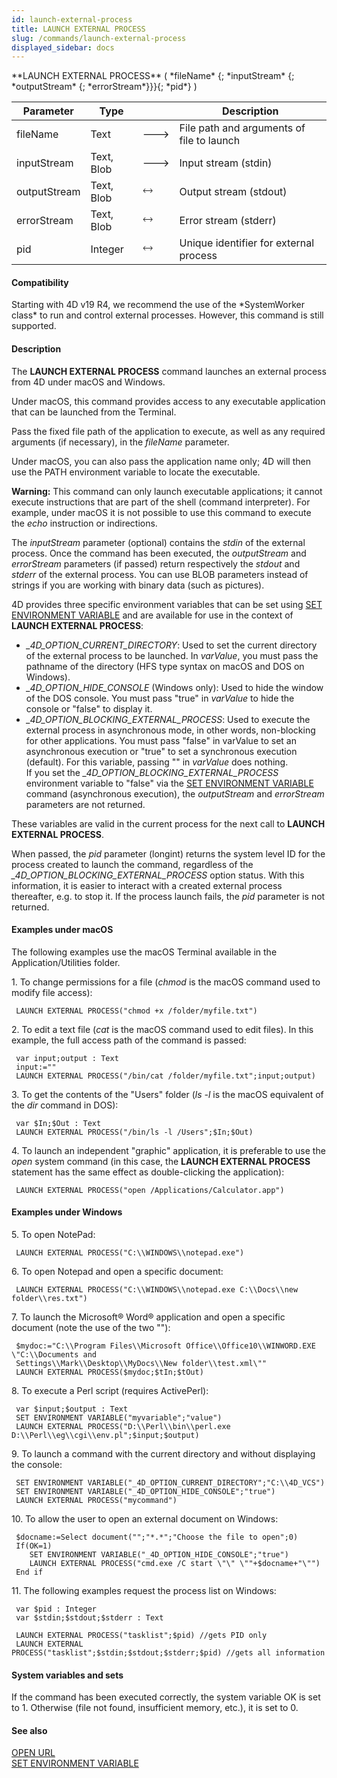 ```yaml
---
id: launch-external-process
title: LAUNCH EXTERNAL PROCESS
slug: /commands/launch-external-process
displayed_sidebar: docs
---
```


<!--REF #_command_.LAUNCH EXTERNAL PROCESS.Syntax-->**LAUNCH EXTERNAL PROCESS** ( *fileName* {; *inputStream* {; *outputStream* {; *errorStream*}}}{; *pid*} )<!-- END REF-->
<!--REF #_command_.LAUNCH EXTERNAL PROCESS.Params-->
| Parameter | Type |  | Description |
| --- | --- | --- | --- |
| fileName | Text | &#x1F852; | File path and arguments of file to launch |
| inputStream | Text, Blob | &#x1F852; | Input stream (stdin) |
| outputStream | Text, Blob | &#x1F858; | Output stream (stdout) |
| errorStream | Text, Blob | &#x1F858; | Error stream (stderr) |
| pid | Integer | &#x1F858; | Unique identifier for external process |

<!-- END REF-->

#### Compatibility 

<!--REF #_command_.LAUNCH EXTERNAL PROCESS.Summary-->Starting with 4D v19 R4, we recommend the use of the *SystemWorker class* to run and control external processes.<!-- END REF--> However, this command is still supported. 

#### Description 

The **LAUNCH EXTERNAL PROCESS** command launches an external process from 4D under macOS and Windows. 

Under macOS, this command provides access to any executable application that can be launched from the Terminal.

Pass the fixed file path of the application to execute, as well as any required arguments (if necessary), in the *fileName* parameter.

Under macOS, you can also pass the application name only; 4D will then use the PATH environment variable to locate the executable.

**Warning:** This command can only launch executable applications; it cannot execute instructions that are part of the shell (command interpreter). For example, under macOS it is not possible to use this command to execute the *echo* instruction or indirections.

The *inputStream* parameter (optional) contains the *stdin* of the external process. Once the command has been executed, the *outputStream* and *errorStream* parameters (if passed) return respectively the *stdout* and *stderr* of the external process. You can use BLOB parameters instead of strings if you are working with binary data (such as pictures).

4D provides three specific environment variables that can be set using [SET ENVIRONMENT VARIABLE](set-environment-variable.md) and are available for use in the context of **LAUNCH EXTERNAL PROCESS**:

* *\_4D\_OPTION\_CURRENT\_DIRECTORY*: Used to set the current directory of the external process to be launched. In *varValue*, you must pass the pathname of the directory (HFS type syntax on macOS and DOS on Windows).
* *\_4D\_OPTION\_HIDE\_CONSOLE* (Windows only): Used to hide the window of the DOS console. You must pass "true" in *varValue* to hide the console or "false" to display it.
* *\_4D\_OPTION\_BLOCKING\_EXTERNAL\_PROCESS*: Used to execute the external process in asynchronous mode, in other words, non-blocking for other applications. You must pass "false" in varValue to set an asynchronous execution or "true" to set a synchronous execution (default). For this variable, passing "" in *varValue* does nothing.  
If you set the *\_4D\_OPTION\_BLOCKING\_EXTERNAL\_PROCESS* environment variable to "false" via the [SET ENVIRONMENT VARIABLE](set-environment-variable.md) command (asynchronous execution), the *outputStream* and *errorStream* parameters are not returned.

These variables are valid in the current process for the next call to **LAUNCH EXTERNAL PROCESS**.

When passed, the *pid* parameter (longint) returns the system level ID for the process created to launch the command, regardless of the *\_4D\_OPTION\_BLOCKING\_EXTERNAL\_PROCESS* option status. With this information, it is easier to interact with a created external process thereafter, e.g. to stop it. If the process launch fails, the *pid* parameter is not returned.

#### Examples under macOS 

The following examples use the macOS Terminal available in the Application/Utilities folder.

1\. To change permissions for a file (*chmod* is the macOS command used to modify file access):

```4d
 LAUNCH EXTERNAL PROCESS("chmod +x /folder/myfile.txt")
```

2\. To edit a text file (*cat* is the macOS command used to edit files). In this example, the full access path of the command is passed:

```4d
 var input;output : Text
 input:=""
 LAUNCH EXTERNAL PROCESS("/bin/cat /folder/myfile.txt";input;output)
```

3\. To get the contents of the "Users" folder (*ls -l* is the macOS equivalent of the *dir* command in DOS):

```4d
 var $In;$Out : Text
 LAUNCH EXTERNAL PROCESS("/bin/ls -l /Users";$In;$Out)
```

4\. To launch an independent "graphic" application, it is preferable to use the *open* system command (in this case, the **LAUNCH EXTERNAL PROCESS** statement has the same effect as double-clicking the application): 

```4d
 LAUNCH EXTERNAL PROCESS("open /Applications/Calculator.app")
```

#### Examples under Windows 

5\. To open NotePad:

```4d
 LAUNCH EXTERNAL PROCESS("C:\\WINDOWS\\notepad.exe")
```

6\. To open Notepad and open a specific document: 

```4d
 LAUNCH EXTERNAL PROCESS("C:\\WINDOWS\\notepad.exe C:\\Docs\\new folder\\res.txt")
```

7\. To launch the Microsoft® Word® application and open a specific document (note the use of the two ""):

```4d
 $mydoc:="C:\\Program Files\\Microsoft Office\\Office10\\WINWORD.EXE \"C:\\Documents and
 Settings\\Mark\\Desktop\\MyDocs\\New folder\\test.xml\""
 LAUNCH EXTERNAL PROCESS($mydoc;$tIn;$tOut)
```

8\. To execute a Perl script (requires ActivePerl):

```4d
 var $input;$output : Text
 SET ENVIRONMENT VARIABLE("myvariable";"value")
 LAUNCH EXTERNAL PROCESS("D:\\Perl\\bin\\perl.exe D:\\Perl\\eg\\cgi\\env.pl";$input;$output)
```

9\. To launch a command with the current directory and without displaying the console: 

```4d
 SET ENVIRONMENT VARIABLE("_4D_OPTION_CURRENT_DIRECTORY";"C:\\4D_VCS")
 SET ENVIRONMENT VARIABLE("_4D_OPTION_HIDE_CONSOLE";"true")
 LAUNCH EXTERNAL PROCESS("mycommand")
```

10\. To allow the user to open an external document on Windows:

```4d
 $docname:=Select document("";"*.*";"Choose the file to open";0)
 If(OK=1)
    SET ENVIRONMENT VARIABLE("_4D_OPTION_HIDE_CONSOLE";"true")
    LAUNCH EXTERNAL PROCESS("cmd.exe /C start \"\" \""+$docname+"\"")
 End if
```

11\. The following examples request the process list on Windows:

```4d
 var $pid : Integer
 var $stdin;$stdout;$stderr : Text
 
 LAUNCH EXTERNAL PROCESS("tasklist";$pid) //gets PID only
 LAUNCH EXTERNAL PROCESS("tasklist";$stdin;$stdout;$stderr;$pid) //gets all information
```

#### System variables and sets 

If the command has been executed correctly, the system variable OK is set to 1\. Otherwise (file not found, insufficient memory, etc.), it is set to 0.

#### See also 

[OPEN URL](open-url.md)  
[SET ENVIRONMENT VARIABLE](set-environment-variable.md)  